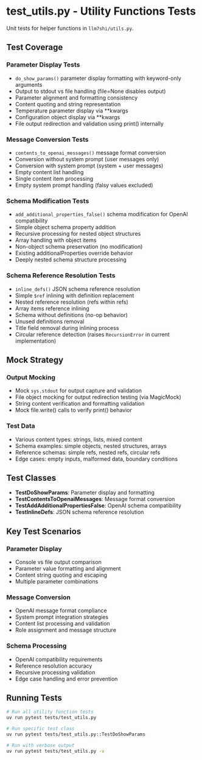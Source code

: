 # test_utils.py - Utility Functions Tests

Unit tests for helper functions in `llm7shi/utils.py`.

## Test Coverage

### Parameter Display Tests
- `do_show_params()` parameter display formatting with keyword-only arguments
- Output to stdout vs file handling (file=None disables output)
- Parameter alignment and formatting consistency
- Content quoting and string representation
- Temperature parameter display via **kwargs
- Configuration object display via **kwargs
- File output redirection and validation using print() internally

### Message Conversion Tests
- `contents_to_openai_messages()` message format conversion
- Conversion without system prompt (user messages only)
- Conversion with system prompt (system + user messages)
- Empty content list handling
- Single content item processing
- Empty system prompt handling (falsy values excluded)

### Schema Modification Tests
- `add_additional_properties_false()` schema modification for OpenAI compatibility
- Simple object schema property addition
- Recursive processing for nested object structures
- Array handling with object items
- Non-object schema preservation (no modification)
- Existing additionalProperties override behavior
- Deeply nested schema structure processing

### Schema Reference Resolution Tests
- `inline_defs()` JSON schema reference resolution
- Simple `$ref` inlining with definition replacement
- Nested reference resolution (refs within refs)
- Array items reference inlining
- Schema without definitions (no-op behavior)
- Unused definitions removal
- Title field removal during inlining process
- Circular reference detection (raises `RecursionError` in current implementation)

## Mock Strategy

### Output Mocking
- Mock `sys.stdout` for output capture and validation
- File object mocking for output redirection testing (via MagicMock)
- String content verification and formatting validation
- Mock file.write() calls to verify print() behavior

### Test Data
- Various content types: strings, lists, mixed content
- Schema examples: simple objects, nested structures, arrays
- Reference schemas: simple refs, nested refs, circular refs
- Edge cases: empty inputs, malformed data, boundary conditions

## Test Classes

- **TestDoShowParams**: Parameter display and formatting
- **TestContentsToOpenaiMessages**: Message format conversion
- **TestAddAdditionalPropertiesFalse**: OpenAI schema compatibility
- **TestInlineDefs**: JSON schema reference resolution

## Key Test Scenarios

### Parameter Display
- Console vs file output comparison
- Parameter value formatting and alignment
- Content string quoting and escaping
- Multiple parameter combinations

### Message Conversion
- OpenAI message format compliance
- System prompt integration strategies
- Content list processing and validation
- Role assignment and message structure

### Schema Processing
- OpenAI compatibility requirements
- Reference resolution accuracy
- Recursive processing validation
- Edge case handling and error prevention

## Running Tests

```bash
# Run all utility function tests
uv run pytest tests/test_utils.py

# Run specific test class
uv run pytest tests/test_utils.py::TestDoShowParams

# Run with verbose output
uv run pytest tests/test_utils.py -v
```